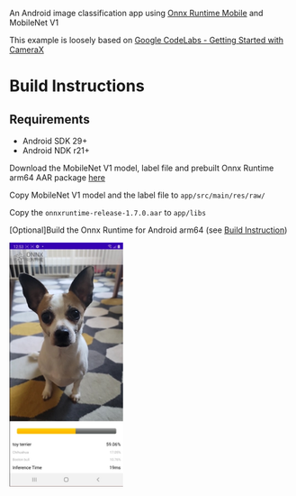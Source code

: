An Android image classification app using [Onnx Runtime Mobile](https://github.com/microsoft/onnxruntime) and MobileNet V1

This example is loosely based on [Google CodeLabs - Getting Started with CameraX](https://codelabs.developers.google.com/codelabs/camerax-getting-started)

# Build Instructions
## Requirements
- Android SDK 29+
- Android NDK r21+

Download the MobileNet V1 model, label file and prebuilt Onnx Runtime arm64 AAR package [here](https://1drv.ms/u/s!Auaxv_56eyubgQbphWRzoO_ykl2e?e=VVJMGt)

Copy MobileNet V1 model and the label file to `app/src/main/res/raw/`

Copy the `onnxruntime-release-1.7.0.aar` to `app/libs`

[Optional]Build the Onnx Runtime for Android arm64 (see [Build Instruction](https://www.onnxruntime.ai/docs/how-to/build.html#android))


<img width=40% src="images/screenshot_1.jpg" alt="App Screenshot" />
